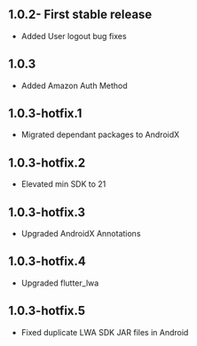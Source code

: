 ## 1.0.2- First stable release

* Added User logout bug fixes

## 1.0.3

* Added Amazon Auth Method

## 1.0.3-hotfix.1

* Migrated dependant packages to AndroidX

## 1.0.3-hotfix.2

* Elevated min SDK to 21

## 1.0.3-hotfix.3

* Upgraded AndroidX Annotations

## 1.0.3-hotfix.4

* Upgraded flutter_lwa

## 1.0.3-hotfix.5

* Fixed duplicate LWA SDK JAR files in Android
